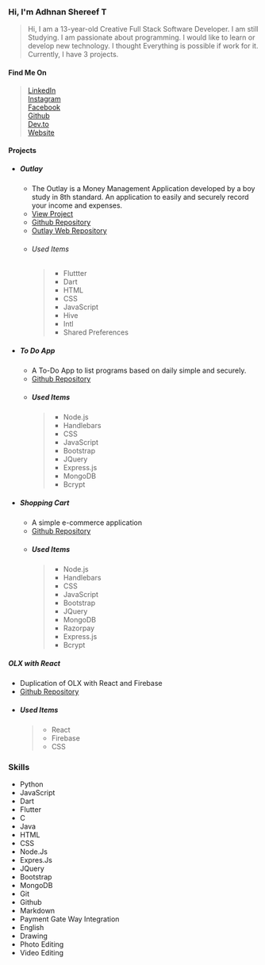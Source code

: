 ### Hi, I'm Adhnan Shereef T

> Hi, I am a 13-year-old Creative Full Stack Software Developer. I am still Studying. I am passionate about programming. I would like to learn or develop new technology. I thought Everything is possible if work for it. Currently, I have 3 projects.

#### Find Me On

> [LinkedIn](https://www.linkedin.com/in/adhnanshereef)  
> [Instagram](https://www.instagram.com/adhnanshereef)  
> [Facebook](https://www.facebook.com/AdhnanShereef)  
> [Github](https://github.com/AdhnanShereef)  
> [Dev.to](https://dev.to/adhnanshereef)  
> [Website](https://www.adhnanshereef.gq)

#### Projects

- ##### Outlay
  - The Outlay is a Money Management Application developed by a boy study in 8th standard. An application to easily and securely record your income and expenses.
  - [View Project](https://www.outlay.gq)
  - [Github Repository](https://github.com/AdhnanShereef/Outlay)
  - [Outlay Web Repository](https://github.com/AdhnanShereef/Outlay-Money-Manager)
  - ###### Used Items
    > - Fluttter
    > - Dart
    > - HTML
    > - CSS
    > - JavaScript
    > - Hive
    > - Intl
    > - Shared Preferences
    
- ##### To Do App

  - A To-Do App to list programs based on daily simple and securely.
  - [Github Repository](https://github.com/AdhnanShereef/To_Do_App)
  - ##### Used Items
    > - Node.js
    > - Handlebars
    > - CSS
    > - JavaScript
    > - Bootstrap
    > - JQuery
    > - Express.js
    > - MongoDB
    > - Bcrypt

- ##### Shopping Cart
  - A simple e-commerce application
  - [Github Repository](https://github.com/AdhnanShereef/Shopping_Cart)
  - ##### Used Items
    > - Node.js
    > - Handlebars
    > - CSS
    > - JavaScript
    > - Bootstrap
    > - JQuery
    > - MongoDB
    > - Razorpay
    > - Express.js
    > - Bcrypt

##### OLX with React

- Duplication of OLX with React and Firebase
- [Github Repository](https://github.com/AdhnanShereef/OLX_with_react)
- ##### Used Items
  > - React
  > - Firebase
  > - CSS

### Skills

- Python
- JavaScript
- Dart
- Flutter
- C
- Java
- HTML
- CSS
- Node.Js
- Expres.Js
- JQuery
- Bootstrap
- MongoDB
- Git
- Github
- Markdown
- Payment Gate Way Integration
- English
- Drawing
- Photo Editing
- Video Editing
